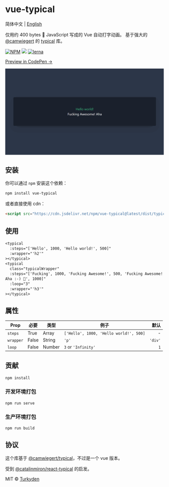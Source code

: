 # vue-typical

简体中文 | [English](./README.md)

仅用约 400 bytes 🐡 JavaScript 写成的 Vue 自动打字动画。 基于强大的 [@camwiegert](https://github.com/camwiegert) 的 [typical](https://github.com/camwiegert/typical) 库。

[![NPM](https://img.shields.io/npm/v/vue-typical.svg)](https://www.npmjs.com/package/react-typical) [![](https://data.jsdelivr.com/v1/package/npm/vue-typical/badge)](https://www.jsdelivr.com/package/npm/vue-typical) [![lerna](https://img.shields.io/badge/maintained%20with-lerna-cc00ff.svg)](https://lerna.js.org/)

[Preview in CodePen &rarr;](https://codepen.io/turkyden/pen/abbWPYm)

[![Vue Typical](./vue-typical.gif)](https://codepen.io/turkyden/pen/abbWPYm)

## 安装

你可以通过 `npm` 安装这个依赖：

```bash
npm install vue-typical
```

或者直接使用 cdn：

```html
<script src="https://cdn.jsdelivr.net/npm/vue-typical@latest/dist/typical.umd.min.js"></script>
```

## 使用

```vue
<typical
  :steps="['Hello', 1000, 'Hello world!', 500]"
  :wrapper="'h2'"
></typical>
<typical
  class="typicalWrapper"
  :steps="['Fucking', 1000, 'Fucking Awesome!', 500, 'Fucking Awesome! Aha :-) 👋', 1000]"
  :loop="3"
  :wrapper="'h3'"
></typical>
```

## 属性

| Prop      | 必要  | 类型   | 例子                                   |    默认 |
| --------- | ----- | ------ | -------------------------------------- | ------: |
| `steps`   | True  | Array  | `['Hello', 1000, 'Hello world!', 500]` |       - |
| `wrapper` | False | String | `'p'`                                  | `'div'` |
| `loop`    | False | Number | `3` or `'Infinity'`                    |     `1` |

## 贡献

```npm
npm install
```

### 开发环境打包

```npm
npm run serve
```

### 生产环境打包

```npm
npm run build
```

## 协议

这个库基于 [@camwiegert/typical](https://github.com/camwiegert/typical)，不过是一个 vue 版本。

受到 [@catalinmiron/react-typical](https://github.com/catalinmiron/react-typical) 的启发。

MIT © [Turkyden](https://github.com/Turkyden)
